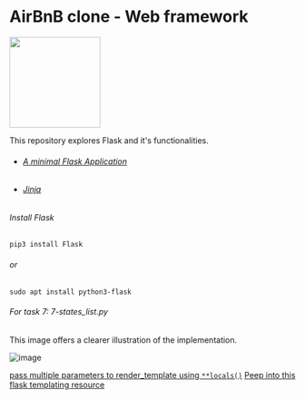# AirBnB clone - Web framework

<img src="https://miro.medium.com/max/438/1*0G5zu7CnXdMT9pGbYUTQLQ.png" width="160" height="auto"/>



This repository explores Flask and it's functionalities.


- ###### [A minimal Flask Application](https://flask.palletsprojects.com/en/1.0.x/quickstart/#a-minimal-application)
- ###### [Jinja](https://jinja.palletsprojects.com/en/2.9.x/templates/)

###### Install Flask
```
pip3 install Flask
```
###### or
```
sudo apt install python3-flask
```

###### For task 7: 7-states_list.py
This image offers a clearer illustration of the implementation.

![image](https://user-images.githubusercontent.com/68082012/132990197-dcbb1f22-67af-423f-b5ad-abfbbc47baff.png)


[pass multiple parameters to render_template using `**locals()`](https://stackoverflow.com/questions/12096522/render-template-with-multiple-variables)
[Peep into this flask templating resource ](https://www.fullstackpython.com/flask-templating-render-template-examples.html)